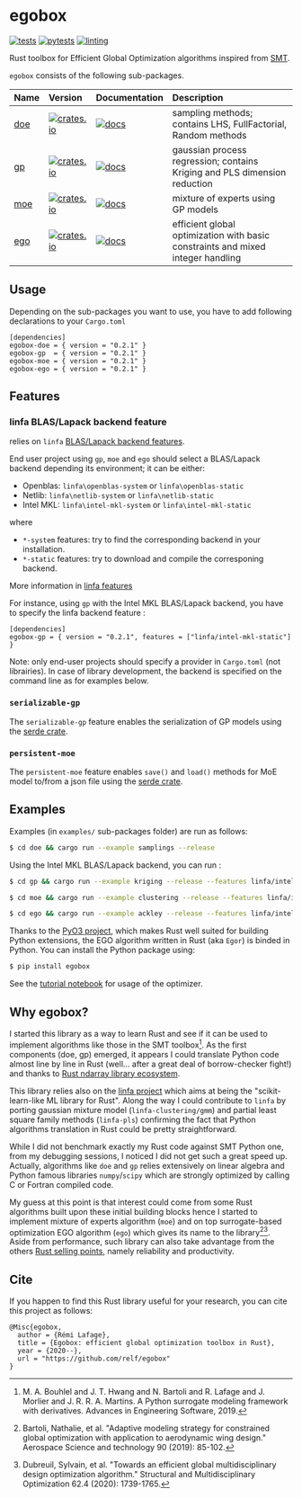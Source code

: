 # egobox

[![tests](https://github.com/relf/egobox/workflows/tests/badge.svg)](https://github.com/relf/egobox/actions?query=workflow%3Atests)
[![pytests](https://github.com/relf/egobox/workflows/pytests/badge.svg)](https://github.com/relf/egobox/actions?query=workflow%3Apytests)
[![linting](https://github.com/relf/egobox/workflows/lint/badge.svg)](https://github.com/relf/egobox/actions?query=workflow%3Alint)


Rust toolbox for Efficient Global Optimization algorithms inspired from [SMT](https://github.com/SMTorg/smt). 

`egobox` consists of the following sub-packages.

| Name         | Version                                                                                         | Documentation                                                               | Description                                                                     |
| :----------- | :---------------------------------------------------------------------------------------------- | :-------------------------------------------------------------------------- | :------------------------------------------------------------------------------ |
| [doe](./doe) | [![crates.io](https://img.shields.io/crates/v/egobox-doe)](https://crates.io/crates/egobox-doe) | [![docs](https://docs.rs/egobox-doe/badge.svg)](https://docs.rs/egobox-doe) | sampling methods; contains LHS, FullFactorial, Random methods                   |
| [gp](./gp)   | [![crates.io](https://img.shields.io/crates/v/egobox-gp)](https://crates.io/crates/egobox-gp)   | [![docs](https://docs.rs/egobox-gp/badge.svg)](https://docs.rs/egobox-gp)   | gaussian process regression; contains Kriging and PLS dimension reduction       |
| [moe](./gp)  | [![crates.io](https://img.shields.io/crates/v/egobox-moe)](https://crates.io/crates/egobox-moe) | [![docs](https://docs.rs/egobox-moe/badge.svg)](https://docs.rs/egobox-moe) | mixture of experts using GP models                                              |
| [ego](./ego) | [![crates.io](https://img.shields.io/crates/v/egobox-ego)](https://crates.io/crates/egobox-ego) | [![docs](https://docs.rs/egobox-ego/badge.svg)](https://docs.rs/egobox-ego) | efficient global optimization with basic constraints and mixed integer handling |

## Usage

Depending on the sub-packages you want to use, you have to add following declarations to your `Cargo.toml`

```
[dependencies]
egobox-doe = { version = "0.2.1" }
egobox-gp  = { version = "0.2.1" }
egobox-moe = { version = "0.2.1" }
egobox-ego = { version = "0.2.1" }
```

## Features

### linfa BLAS/Lapack backend feature

 relies on `linfa` [BLAS/Lapack backend features](https://github.com/rust-ml/linfa#blaslapack-backend).

End user project using `gp`, `moe` and `ego` should select a BLAS/Lapack backend 
depending its environment; it can be either: 
 * Openblas: `linfa\openblas-system` or `linfa\openblas-static`
 * Netlib: `linfa\netlib-system` or `linfa\netlib-static`
 * Intel MKL: `linfa\intel-mkl-system` or `linfa\intel-mkl-static`

where

 * `*-system` features: try to find the corresponding backend in your installation.
 * `*-static` features: try to download and compile the corresponing backend.

More information in [linfa features](https://github.com/rust-ml/linfa#blaslapack-backend)

For instance, using `gp` with the Intel MKL BLAS/Lapack backend, you have to specify the linfa backend feature :

```
[dependencies]
egobox-gp = { version = "0.2.1", features = ["linfa/intel-mkl-static"] }
```

Note: only end-user projects should specify a provider in `Cargo.toml` (not librairies). In case of library development, the backend is specified on the command line as for examples below.

### `serializable-gp` 

The `serializable-gp` feature enables the serialization of GP models using the [serde crate](https://serde.rs/). 

### `persistent-moe` 

The `persistent-moe` feature enables `save()` and `load()` methods for MoE model to/from a json file using the [serde crate](https://serde.rs/). 

## Examples

Examples (in `examples/` sub-packages folder) are run as follows:

```bash
$ cd doe && cargo run --example samplings --release
```

Using the Intel MKL BLAS/Lapack backend, you can run :

``` bash
$ cd gp && cargo run --example kriging --release --features linfa/intel-mkl-static
```

``` bash
$ cd moe && cargo run --example clustering --release --features linfa/intel-mkl-static
```

``` bash
$ cd ego && cargo run --example ackley --release --features linfa/intel-mkl-static
```

Thanks to the [PyO3 project](https://pyo3.rs), which makes Rust well suited for building Python extensions, the EGO algorithm written in Rust (aka `Egor`) is binded in Python. You can install the Python package using:

```bash
$ pip install egobox
```

See the [tutorial notebook](doc/TutorialEgor.ipynb) for usage of the optimizer.

## Why egobox?

I started this library as a way to learn Rust and see if it can be used to implement algorithms like those in the SMT toolbox[^1]. As the first components (doe, gp) emerged, it appears I could translate Python code almost line by line in Rust (well... after a great deal of borrow-checker fight!) and thanks to [Rust ndarray library ecosystem](https://github.com/rust-ndarray). 

This library relies also on the [linfa project](https://github.com/rust-ml/linfa) which aims at being the "scikit-learn-like ML library for Rust". Along the way I could contribute to `linfa` by porting gaussian mixture model (`linfa-clustering/gmm`) and partial least square family methods (`linfa-pls`) confirming the fact that Python algorithms translation in Rust could be pretty straightforward.

While I did not benchmark exactly my Rust code against SMT Python one, from my debugging sessions, I noticed I did not get such a great speed up. Actually, algorithms like `doe` and `gp` relies extensively on linear algebra and Python famous libraries `numpy`/`scipy` which are strongly optimized by calling C or Fortran compiled code.

My guess at this point is that interest could come from some Rust algorithms built upon these initial building blocks hence I started to implement mixture of experts algorithm (`moe`) and on top surrogate-based optimization EGO algorithm (`ego`) which gives its name to the library[^2][^3]. Aside from performance, such library can also take advantage from the others [Rust selling points](https://www.rust-lang.org/), namely reliability and productivity. 

## Cite

If you happen to find this Rust library useful for your research, you can cite this project as follows: 

```
@Misc{egobox,
  author = {Rémi Lafage},
  title = {Egobox: efficient global optimization toolbox in Rust},
  year = {2020--},
  url = "https://github.com/relf/egobox"
}
```

[^1]: M. A. Bouhlel and J. T. Hwang and N. Bartoli and R. Lafage and J. Morlier and J. R. R. A. Martins. A Python surrogate modeling framework with derivatives. Advances in Engineering Software, 2019.

[^2]: Bartoli, Nathalie, et al. "Adaptive modeling strategy for constrained global optimization with application to aerodynamic wing design." Aerospace Science and technology 90 (2019): 85-102.

[^3]: Dubreuil, Sylvain, et al. "Towards an efficient global multidisciplinary design optimization algorithm." Structural and Multidisciplinary Optimization 62.4 (2020): 1739-1765.
